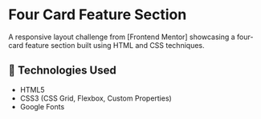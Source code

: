 # Four Card Feature Section

A responsive layout challenge from [Frontend Mentor] showcasing a four-card feature section built using HTML and CSS techniques.

## 🔧 Technologies Used

- HTML5
- CSS3 (CSS Grid, Flexbox, Custom Properties)
- Google Fonts
